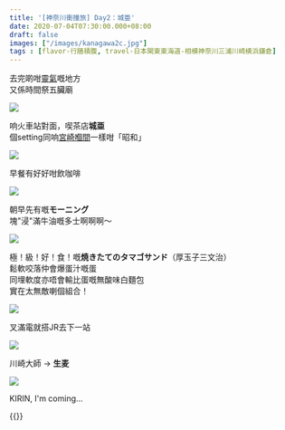 ```yaml
---
title: '[神奈川衝撞旅] Day2：城亜'
date: 2020-07-04T07:30:00.000+08:00
draft: false
images: ["/images/kanagawa2c.jpg"]
tags : [flavor-行膳積腹, travel-日本関東東海道-相模神奈川三浦川崎横浜鎌倉]
---
```


去完啲咁[靈氣](https://hidie.net/kanagawa2b/)嘅地方  
又係時間祭五臟廟

![](/images/kanagawa2c1.jpg)

响火車站對面，喫茶店**城亜**  
個setting同响[宮崎嗰間](https://hidie.net/kojkmi4b/)一樣咁「昭和」  

![](/images/kanagawa2c2.jpg)

早餐有好好咁飲咖啡  

![](/images/kanagawa2c3.jpg)

朝早先有嘅**モーニング**  
塊"浸"滿牛油嘅多士啊啊啊～

![](/images/kanagawa2c.jpg)

極！級！好！食！嘅**焼きたてのタマゴサンド**（厚玉子三文治）  
鬆軟咬落仲會爆蛋汁嘅蛋  
同埋軟度亦唔會輸比蛋嘅無酸味白麵包  
實在太無敵喇個組合！

![](/images/kanagawa2c4.jpg)

叉滿電就搭JR去下一站

![](/images/kanagawa2c5.jpg)

川崎大師 → **生麦** 

![](/images/kanagawa2c6.jpg)

KIRIN, I'm coming...

{{<kanagawa>}}
